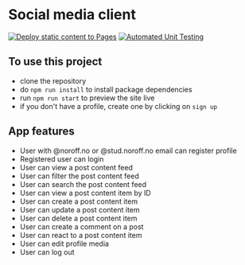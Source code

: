 # Social media client

[![Deploy static content to Pages](https://github.com/Melisa-Zorraindo/social-media-client/actions/workflows/pages.yml/badge.svg)](https://github.com/Melisa-Zorraindo/social-media-client/actions/workflows/pages.yml)
[![Automated Unit Testing](https://github.com/Melisa-Zorraindo/social-media-client/actions/workflows/unit-testing.yml/badge.svg)](https://github.com/Melisa-Zorraindo/social-media-client/actions/workflows/unit-testing.yml)

## To use this project

- clone the repository
- do `npm run install` to install package dependencies
- run `npm run start` to preview the site live
- if you don't have a profile, create one by clicking on `sign up`

## App features

- User with @noroff.no or @stud.noroff.no email can register profile
- Registered user can login
- User can view a post content feed
- User can filter the post content feed
- User can search the post content feed
- User can view a post content item by ID
- User can create a post content item
- User can update a post content item
- User can delete a post content item
- User can create a comment on a post
- User can react to a post content item
- User can edit profile media
- User can log out
